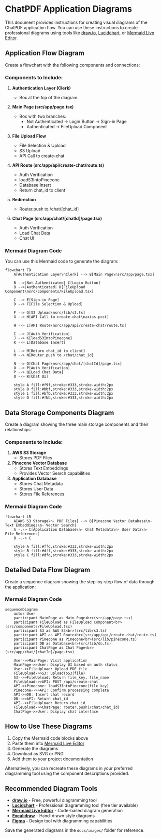 # ChatPDF Application Diagrams

This document provides instructions for creating visual diagrams of the ChatPDF application flow. You can use these instructions to create professional diagrams using tools like [draw.io](https://app.diagrams.net/), [Lucidchart](https://www.lucidchart.com/), or [Mermaid Live Editor](https://mermaid.live/).

## Application Flow Diagram

Create a flowchart with the following components and connections:

### Components to Include:

1. **Authentication Layer (Clerk)**

   - Box at the top of the diagram

2. **Main Page (src/app/page.tsx)**

   - Box with two branches:
     - Not Authenticated → Login Button → Sign-in Page
     - Authenticated → FileUpload Component

3. **File Upload Flow**
   - File Selection & Upload
   - S3 Upload
   - API Call to create-chat
4. **API Route (src/app/api/create-chat/route.ts)**

   - Auth Verification
   - loadS3IntoPinecone
   - Database Insert
   - Return chat_id to client

5. **Redirection**

   - Router.push to /chat/[chat_id]

6. **Chat Page (src/app/chat/[chatId]/page.tsx)**
   - Auth Verification
   - Load Chat Data
   - Chat UI

### Mermaid Diagram Code

You can use this Mermaid code to generate the diagram:

```mermaid
flowchart TD
    A[Authentication Layer\nClerk] --> B[Main Page\nsrc/app/page.tsx]

    B -->|Not Authenticated| C[Login Button]
    B -->|Authenticated| D[FileUpload Component\nsrc/components/FileUpload.tsx]

    C --> E[Sign-in Page]
    D --> F[File Selection & Upload]

    F --> G[S3 Upload\nsrc/lib/s3.ts]
    G --> H[API Call to create-chat\naxios.post]

    H --> I[API Route\nsrc/app/api/create-chat/route.ts]

    I --> J[Auth Verification]
    J --> K[loadS3IntoPinecone]
    K --> L[Database Insert]

    L --> M[Return chat_id to client]
    M --> N[Router.push to /chat/chat_id]

    N --> O[Chat Page\nsrc/app/chat/[chatId]/page.tsx]
    O --> P[Auth Verification]
    P --> Q[Load Chat Data]
    Q --> R[Chat UI]

    style A fill:#f9f,stroke:#333,stroke-width:2px
    style B fill:#bbf,stroke:#333,stroke-width:2px
    style I fill:#bfb,stroke:#333,stroke-width:2px
    style O fill:#fbb,stroke:#333,stroke-width:2px
```

## Data Storage Components Diagram

Create a diagram showing the three main storage components and their relationships:

### Components to Include:

1. **AWS S3 Storage**
   - Stores PDF Files
2. **Pinecone Vector Database**
   - Stores Text Embeddings
   - Provides Vector Search capabilities
3. **Application Database**
   - Stores Chat Metadata
   - Stores User Data
   - Stores File References

### Mermaid Diagram Code

```mermaid
flowchart LR
    A[AWS S3 Storage\n- PDF Files] --> B[Pinecone Vector Database\n- Text Embeddings\n- Vector Search]
    A -.-> C[Application Database\n- Chat Metadata\n- User Data\n- File References]
    B -.-> C

    style A fill:#ffd,stroke:#333,stroke-width:2px
    style B fill:#dff,stroke:#333,stroke-width:2px
    style C fill:#dfd,stroke:#333,stroke-width:2px
```

## Detailed Data Flow Diagram

Create a sequence diagram showing the step-by-step flow of data through the application:

### Mermaid Diagram Code

```mermaid
sequenceDiagram
    actor User
    participant MainPage as Main Page<br>(src/app/page.tsx)
    participant FileUpload as FileUpload Component<br>(src/components/FileUpload.tsx)
    participant S3 as AWS S3<br>(src/lib/s3.ts)
    participant API as API Route<br>(src/app/api/create-chat/route.ts)
    participant Pinecone as Pinecone<br>(src/lib/pinecone.ts)
    participant DB as Database<br>(src/lib/db.ts)
    participant ChatPage as Chat Page<br>(src/app/chat/[chatId]/page.tsx)

    User->>MainPage: Visit application
    MainPage->>User: Display UI based on auth status
    User->>FileUpload: Upload PDF file
    FileUpload->>S3: uploadToS3(file)
    S3-->>FileUpload: Return file_key, file_name
    FileUpload->>API: POST /api/create-chat
    API->>Pinecone: loadS3IntoPinecone(file_key)
    Pinecone-->>API: Confirm processing complete
    API->>DB: Insert chat record
    DB-->>API: Return chat_id
    API-->>FileUpload: Return chat_id
    FileUpload->>ChatPage: router.push(/chat/chat_id)
    ChatPage->>User: Display chat interface
```

## How to Use These Diagrams

1. Copy the Mermaid code blocks above
2. Paste them into [Mermaid Live Editor](https://mermaid.live/)
3. Generate the diagrams
4. Download as SVG or PNG
5. Add them to your project documentation

Alternatively, you can recreate these diagrams in your preferred diagramming tool using the component descriptions provided.

## Recommended Diagram Tools

- **[draw.io](https://app.diagrams.net/)** - Free, powerful diagramming tool
- **[Lucidchart](https://www.lucidchart.com/)** - Professional diagramming tool (free tier available)
- **[Mermaid Live Editor](https://mermaid.live/)** - Code-based diagram generation
- **[Excalidraw](https://excalidraw.com/)** - Hand-drawn style diagrams
- **[Figma](https://www.figma.com/)** - Design tool with diagramming capabilities

Save the generated diagrams in the `docs/images/` folder for reference.
